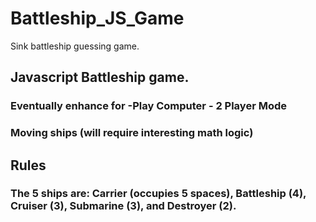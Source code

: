 # Battleship_JS_Game
Sink battleship guessing game. 

## Javascript Battleship game. 
### Eventually enhance for -Play Computer - 2 Player Mode
### Moving ships (will require interesting math logic)

## Rules 
### The 5 ships are: Carrier (occupies 5 spaces), Battleship (4), Cruiser (3), Submarine (3), and Destroyer (2).